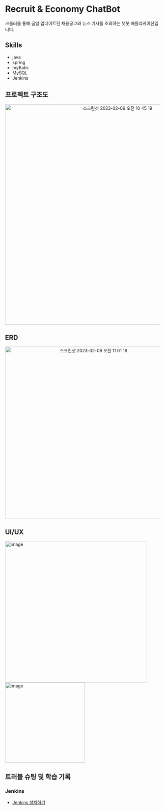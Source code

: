 # Recruit & Economy ChatBot
크롤러를 통해 금일 업데이트된 채용공고와 뉴스 기사를 조회하는 챗봇 애플리케이션입니다.

## Skills
- java
- spring
- myBatis
- MySQL
- Jenkins

## 프로젝트 구조도

<p align="center">
  <img width="717" alt="스크린샷 2023-02-09 오전 10 45 19" src="https://user-images.githubusercontent.com/66231761/217694987-a8c78dc2-70d3-435b-a4ed-511f5d5da0cf.png">
</p>

## ERD

<p align="center">
  <img width="560" alt="스크린샷 2023-02-09 오전 11 01 18" src="https://user-images.githubusercontent.com/66231761/217697859-295d411e-1e12-4dbb-9427-69ad4d235695.png">
 </p>

## UI/UX

<img width="460" alt="image" src="https://user-images.githubusercontent.com/66231761/217699438-4ae7f930-5ae9-4464-be95-02795127c078.png">
<img width="260" alt="image" src="https://user-images.githubusercontent.com/66231761/217699444-fdb68631-f3da-41ec-9bbc-2740f64b708a.png">


## 트러블 슈팅 및 학습 기록
### Jenkins
- [Jenkins 설치하기](https://steadycode.tistory.com/82)
